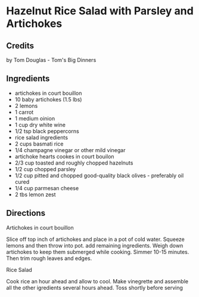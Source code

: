 # Hazelnut Rice Salad with Parsley and Artichokes 

<!-- BEGIN content -->

## Credits

by Tom Douglas - Tom's Big Dinners

## Ingredients

- artichokes in court bouillon
- 10 baby artichokes (1.5 lbs)
- 2 lemons
- 1 carrot
- 1 medium oinion
- 1 cup dry white wine
- 1/2 tsp black peppercorns
- rice salad ingredients
- 2 cups basmati rice
- 1/4 champagne vinegar or other mild vinegar
- artichoke hearts cookes in court bouilon
- 2/3 cup toasted and roughly chopped hazelnuts
- 1/2 cup chopped parsley
- 1/2 cup pitted and chopped good-quality black olives - preferably oil cured
- 1/4 cup parmesan cheese
- 2 tbs lemon zest

## Directions

Artichokes in court bouillon  
  
 Slice off top inch of artichokes and place in a pot of cold water. Squeeze lemons and then throw into pot. add remaining ingredients. Weigh down artichokes to keep them submerged while cooking. Simmer 10-15 minutes. Then trim rough leaves and edges.  
  
 Rice Salad   
 Cook rice an hour ahead and allow to cool. Make vinegrette and assemble all the other igredients several hours ahead. Toss shortly before serving

<!-- Saved in parser cache with key mudabon_recipe:pcache:idhash:1562-0!1!0!0!!en!2 and timestamp 20071117191702 --><!-- END content -->

